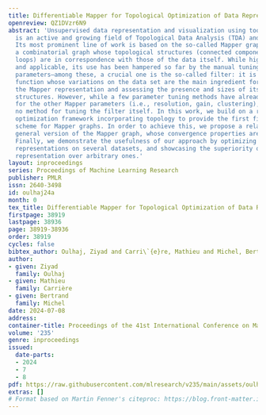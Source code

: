 ```yaml
---
title: Differentiable Mapper for Topological Optimization of Data Representation
openreview: QZ1DVzr6N9
abstract: 'Unsupervised data representation and visualization using tools from topology
  is an active and growing field of Topological Data Analysis (TDA) and data science.
  Its most prominent line of work is based on the so-called Mapper graph, which is
  a combinatorial graph whose topological structures (connected components, branches,
  loops) are in correspondence with those of the data itself. While highly generic
  and applicable, its use has been hampered so far by the manual tuning of its many
  parameters—among these, a crucial one is the so-called filter: it is a continuous
  function whose variations on the data set are the main ingredient for both building
  the Mapper representation and assessing the presence and sizes of its topological
  structures. However, while a few parameter tuning methods have already been investigated
  for the other Mapper parameters (i.e., resolution, gain, clustering), there is currently
  no method for tuning the filter itself. In this work, we build on a recently proposed
  optimization framework incorporating topology to provide the first filter optimization
  scheme for Mapper graphs. In order to achieve this, we propose a relaxed and more
  general version of the Mapper graph, whose convergence properties are investigated.
  Finally, we demonstrate the usefulness of our approach by optimizing Mapper graph
  representations on several datasets, and showcasing the superiority of the optimized
  representation over arbitrary ones.'
layout: inproceedings
series: Proceedings of Machine Learning Research
publisher: PMLR
issn: 2640-3498
id: oulhaj24a
month: 0
tex_title: Differentiable Mapper for Topological Optimization of Data Representation
firstpage: 38919
lastpage: 38936
page: 38919-38936
order: 38919
cycles: false
bibtex_author: Oulhaj, Ziyad and Carri\`{e}re, Mathieu and Michel, Bertrand
author:
- given: Ziyad
  family: Oulhaj
- given: Mathieu
  family: Carrière
- given: Bertrand
  family: Michel
date: 2024-07-08
address:
container-title: Proceedings of the 41st International Conference on Machine Learning
volume: '235'
genre: inproceedings
issued:
  date-parts:
  - 2024
  - 7
  - 8
pdf: https://raw.githubusercontent.com/mlresearch/v235/main/assets/oulhaj24a/oulhaj24a.pdf
extras: []
# Format based on Martin Fenner's citeproc: https://blog.front-matter.io/posts/citeproc-yaml-for-bibliographies/
---
```

